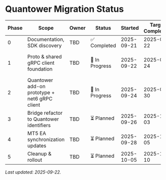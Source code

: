 # Quantower Migration Status

| Phase | Scope | Owner | Status | Started | Target Completion | Notes |
|-------|-------|-------|--------|---------|--------------------|-------|
| 0 | Documentation, SDK discovery | TBD | ✅ Completed | 2025-09-21 | 2025-09-22 | PRD drafted (`docs/QUANTOWER_MIGRATION_PRD.md`). |
| 1 | Proto & shared gRPC client foundation | TBD | 🔄 In Progress | 2025-09-22 | 2025-09-24 | Proto extended with Quantower IDs; Go/C#/C++ stubs regenerated; net6 BridgeGrpcClient scaffold created. |
| 2 | Quantower add-on prototype + net6 gRPC client | TBD | 🔄 In Progress | 2025-09-24 | 2025-09-30 | Quantower add-on stub + streaming hook in place; pending real SDK wiring & UI. |
| 3 | Bridge refactor to Quantower identifiers | TBD | ⏳ Planned | 2025-09-26 | 2025-10-03 | Remove NT mapping logic, adopt TradeID-first flow. |
| 4 | MT5 EA synchronization updates | TBD | ⏳ Planned | 2025-09-28 | 2025-10-05 | Align EA with Quantower identifiers, rebuild wrapper. |
| 5 | Cleanup & rollout | TBD | ⏳ Planned | 2025-10-05 | 2025-10-10 | Retire NT assets, update docs, verify telemetry. |

_Last updated: 2025-09-22._
